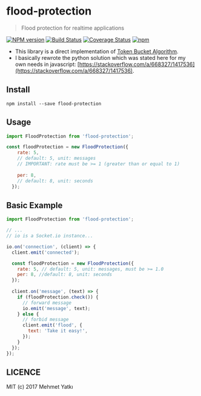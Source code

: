 # flood-protection
> Flood protection for realtime applications

[![NPM version](https://badge.fury.io/js/flood-protection.svg)](https://www.npmjs.com/package/flood-protection)
[![Build Status](https://travis-ci.org/yatki/flood-protection.svg?branch=master)](https://travis-ci.org/yatki/flood-protection)
[![Coverage Status](https://coveralls.io/repos/github/yatki/flood-protection/badge.svg?branch=master&)](https://coveralls.io/github/yatki/flood-protection?branch=master)
[![npm](https://img.shields.io/npm/dt/flood-protection.svg)](https://www.npmjs.com/package/flood-protection)

- This library is a direct implementation of [Token Bucket Algorithm](https://en.wikipedia.org/wiki/Token_bucket). 
- I basically rewrote the python solution which was stated here for my own needs in javascript: [https://stackoverflow.com/a/668327/1417536](https://stackoverflow.com/a/668327/1417536).

## Install

```
npm install --save flood-protection
```

## Usage

```javascript
import FloodProtection from 'flood-protection';

const floodProtection = new FloodProtection({
    rate: 5, 
    // default: 5, unit: messages
    // IMPORTANT: rate must be >= 1 (greater than or equal to 1)
    
    per: 8, 
    // default: 8, unit: seconds
  });
```

## Basic Example

```javascript
import FloodProtection from 'flood-protection';

// ...
// io is a Socket.io instance...

io.on('connection', (client) => {
  client.emit('connected');

  const floodProtection = new FloodProtection({
    rate: 5, // default: 5, unit: messages, must be >= 1.0
    per: 8, //default: 8, unit: seconds
  });
 
  client.on('message', (text) => {
    if (floodProtection.check()) {
      // forward message
      io.emit('message', text);     
    } else {
      // forbid message
      client.emit('flood', {
        text: 'Take it easy!',
      });
    }
  });
});
```

## LICENCE

MIT (c) 2017 Mehmet Yatkı
